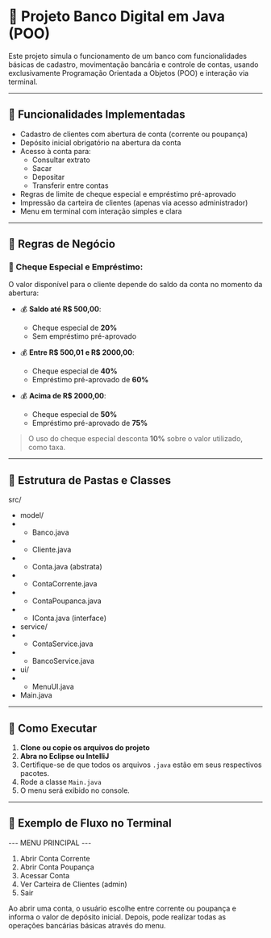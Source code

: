 # 🏦 Projeto Banco Digital em Java (POO)

Este projeto simula o funcionamento de um banco com funcionalidades básicas de cadastro, movimentação bancária e controle de contas, usando exclusivamente Programação Orientada a Objetos (POO) e interação via terminal.

---

## 🎯 Funcionalidades Implementadas

- Cadastro de clientes com abertura de conta (corrente ou poupança)
- Depósito inicial obrigatório na abertura da conta
- Acesso à conta para:
  - Consultar extrato
  - Sacar
  - Depositar
  - Transferir entre contas
- Regras de limite de cheque especial e empréstimo pré-aprovado
- Impressão da carteira de clientes (apenas via acesso administrador)
- Menu em terminal com interação simples e clara

---

## 🧠 Regras de Negócio

### 🏦 Cheque Especial e Empréstimo:

O valor disponível para o cliente depende do saldo da conta no momento da abertura:

- 💰 **Saldo até R$ 500,00**:
  - Cheque especial de **20%**
  - Sem empréstimo pré-aprovado

- 💰 **Entre R$ 500,01 e R$ 2000,00**:
  - Cheque especial de **40%**
  - Empréstimo pré-aprovado de **60%**

- 💰 **Acima de R$ 2000,00**:
  - Cheque especial de **50%**
  - Empréstimo pré-aprovado de **75%**

> O uso do cheque especial desconta **10%** sobre o valor utilizado, como taxa.

---

## 🧱 Estrutura de Pastas e Classes

src/
- model/
- - Banco.java
- - Cliente.java
- - Conta.java (abstrata)
- - ContaCorrente.java
- - ContaPoupanca.java
- - IConta.java (interface)
- service/
- - ContaService.java
- - BancoService.java
- ui/
- - MenuUI.java
- Main.java


---

## 🚀 Como Executar

1. **Clone ou copie os arquivos do projeto**
2. **Abra no Eclipse ou IntelliJ**
3. Certifique-se de que todos os arquivos `.java` estão em seus respectivos pacotes.
4. Rode a classe `Main.java`
5. O menu será exibido no console.

---

## 🧾 Exemplo de Fluxo no Terminal

--- MENU PRINCIPAL ---
1. Abrir Conta Corrente
2. Abrir Conta Poupança
3. Acessar Conta
4. Ver Carteira de Clientes (admin)
5. Sair


Ao abrir uma conta, o usuário escolhe entre corrente ou poupança e informa o valor de depósito inicial.
Depois, pode realizar todas as operações bancárias básicas através do menu.


